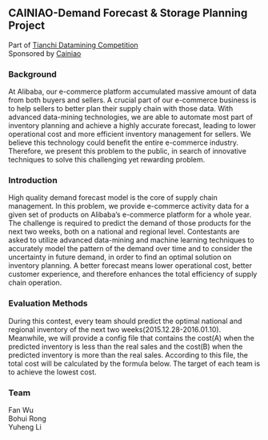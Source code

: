 CAINIAO-Demand Forecast & Storage Planning Project
-----
Part of [Tianchi Datamining Competition](https://tianchi.aliyun.com/competition/introduction.htm?spm=5176.100066.333.2.wOSVW1&raceId=231530)  
Sponsored by [Cainiao](http://global.cainiao.com)

### Background 

At Alibaba, our e-commerce platform accumulated massive amount of data from both buyers and sellers. A crucial part of our e-commerce business is to help sellers to better plan their supply chain with those data. With advanced data-mining technologies, we are able to automate most part of inventory planning and achieve a highly accurate forecast, leading to lower operational cost and more efficient inventory management for sellers. We believe this technology could benefit the entire e-commerce industry. Therefore, we present this problem to the public, in search of innovative techniques to solve this challenging yet rewarding problem.

### Introduction

High quality demand forecast model is the core of supply chain management. In this problem, we provide e-commerce activity data for a given set of products on Alibaba’s e-commerce platform for a whole year. The challenge is required to predict the demand of those products for the next two weeks, both on a national and regional level. Contestants are asked to utilize advanced data-mining and machine learning techniques to accurately model the pattern of the demand over time and to consider the uncertainty in future demand, in order to find an optimal solution on inventory planning. A better forecast means lower operational cost, better customer experience, and therefore enhances the total efficiency of supply chain operation.
### Evaluation Methods

During this contest, every team should predict the optimal national and regional inventory of the next two weeks(2015.12.28-2016.01.10). Meanwhile, we will provide a config file that contains the cost(A) when the predicted inventory is less than the real sales and the cost(B) when the predicted inventory is more than the real sales. According to this file, the total cost will be calculated by the formula below. The target of each team is to achieve the lowest cost. 

### Team
Fan Wu  
Bohui Rong  
Yuheng Li  
